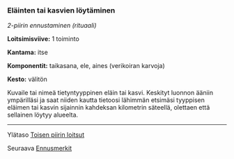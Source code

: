 ### Eläinten tai kasvien löytäminen

*2-piirin ennustaminen (rituaali)*

**Loitsimisviive:** 1 toiminto

**Kantama:** itse

**Komponentit:** taikasana, ele, aines (verikoiran karvoja)

**Kesto:** välitön

Kuvaile tai nimeä tietyntyyppinen eläin tai kasvi. Keskityt luonnon ääniin ympärilläsi ja saat niiden kautta tietoosi lähimmän etsimäsi tyyppisen eläimen tai kasvin sijainnin kahdeksan kilometrin säteellä, olettaen että sellainen löytyy alueelta.	

----

Ylätaso [Toisen piirin loitsut](2_piirin_loitsut.md)

Seuraava [Ennusmerkit](Ennusmerkit.md)
